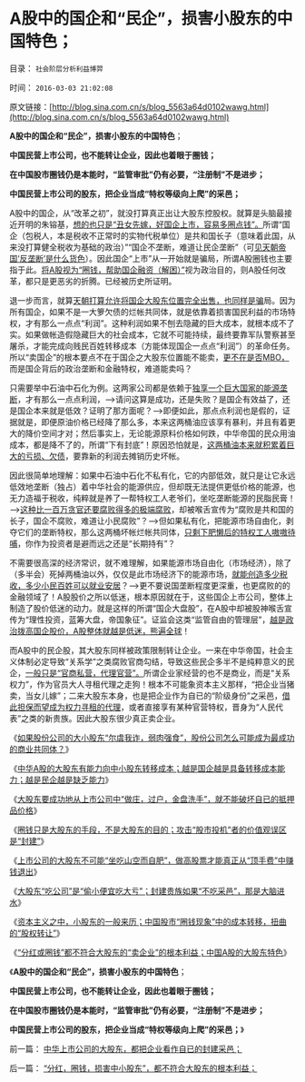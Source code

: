 # A股中的国企和“民企”，损害小股东的中国特色；

目录： `社会阶层分析利益博羿` 

时间： `2016-03-03 21:02:08` 

原文链接：[http://blog.sina.com.cn/s/blog_5563a64d0102wawg.html](http://blog.sina.com.cn/s/blog_5563a64d0102wawg.html)

**A股中的国企和“民企”，损害小股东的中国特色**；

**中国民营上市公司，也不能转让企业，因此也着眼于圈钱；**

**在中国股市圈钱仍是本能时，“监管审批”仍有必要，“注册制”不是进步；**

**中国民营上市公司的股东，把企业当成“特权等级向上爬”的采邑；**

A股中的国企，从“改革之初”，就没打算真正出让大股东控股权。就算是头脑最接近开明的朱镕基，[想的也只是“丑女先嫁，好国企上市，容易多圈点钱”。](../../../2016/3/1/“分红，圈钱，损害中小股东”，都不符合大股东的根本利益；.md)所谓“国企（包税人，本是税收不正常时的实物代税单位）是共和国长子（意味着此国，从来没打算健全税收为基础的政治）”“国企不垄断，难道让民企垄断”（可[见天朝帝国‘反垄断’是什么货色](../../../2009/2/8/人权经济学：《反垄断法》和《神圣垄断法》.md)）。因此国企“上市”从一开始就是骗局，所谓A股圈钱也主要指于此。[将A股视为“圈钱，帮助国企融资（解困）”](../../../2016/2/29/资本主义之中，小股东的一般来历，中国股市的“圈钱”.md)视为政治目的，则A股任何改革，都只是更恶劣的折腾。已经被历史所证明。

退一步而言，就算[天朝打算允许将国企大股东位置完全出售，也同样是骗](../../../2013/11/26/国企的关键不是怎么卖掉，而是怎么关掉.md)局。因为所有国企，如果不是一大箩欠债的烂帐共同体，就是依靠着损害国民利益的市场特权，才有那么一点点“利润”。这种利润如果不刨去隐藏的巨大成本，就根本成不了实。如果做帐造假隐藏巨大的社会成本，它就不可能持续，最终要靠军队警察甚至屠杀，才能完成向贱民百姓转移成本（方能体现国企一点点“利润”）的革命任务。所以“卖国企”的根本要点不在于国企之大股东位置能不能卖，[更不在是否MBO，](../../../2011/11/6/MBO只对私企有效；国企MBO不是私有化.md)而是国企背后的政治垄断和金融特权，难道能卖吗？

只需要举中石油中石化为例。这两家公司都是依赖于[独享一个巨大国家的能源垄断](../../../2009/7/22/泥足巨人的垄断是否需要反垄断.md)，才有那么一点点利润，——>请问这算是成功，还是失败？是国企有效益了，还是国企本来就是低效？证明了那方面呢？——>即便如此，那点点利润也是假的，证据就是，即便原油价格已经降了那么多，本来这两桶油应该享有暴利，并且有着更大的降价空间才对；然后事实上，无论能源原料价格如何跌，中华帝国的民众用油成本，都是降不了的，所谓“下有封底”！原因恐怕就是，[这两桶油本来就积累着巨大的亏损、欠债](../../../2009/7/22/国企是否造大造强的内宅英雄.md)，要靠新的利润去摊销历史坏帐。

因此很简单地理解：如果中石油中石化不私有化，它的内部低效，就只是让它永远低效地垄断（独占）着中华社会的能源供应，但却既无法提供更低价格的能源，也无力造福于税收，纯粹就是养了一帮特权工人老爷们，坐吃垄断能源的民脂民膏！——>[这种比一百万贪官还要腐败得多的极端腐败](../../../2014/3/16/特殊利益集团的腐败，让贪官显得太无害.md)，却被喉舌宣传为“腐败是共和国的长子，国企不腐败，难道让小民腐败”？——>但如果私有化，把能源市场自由化，剥夺它们的垄断特权，那么这两桶坏帐烂帐共同体，[只剩下肥懒后的特权工人嗷嗷待哺](../../../2013/4/9/民粹炒作“中石化退休活不下去”.md)，你作为投资者是避而远之还是“长期持有”？

不需要很高深的经济常识，就不难理解，如果能源市场自由化（市场经济），除了（多半会）死掉两桶油以外，仅仅是此市场经济下的能源市场，[就能创造多少税收，多少小民百姓可以就业安居](../../../2012/7/3/市场创造财富，国企制造灾难.md)？——>更不要说国垄断程度更深重，也更腐败的的金融领域了！A股股价之所以低迷，根本原因就在于，这些国企上市公司，整体上制造了股价低迷的动力。就是这样的所谓“国企大盘股”，在A股中却被股神喉舌宣传为“理性投资，蓝筹大盘，帝国象征”。证监会这类“监管自由的管理层”，[越是政治拨高国企股价，A股整体就越是低迷，熊遍全球](../../../2012/1/5/证监会政策过度令A股熊遍全球.md)！

而A股中的民企股，其大股东同样被政策限制转让企业。一来在中华帝国，社会主义体制必定导致“关系学”之类腐败官商勾结，导致这些民企多半不是纯粹意义的民企，[一般只是“官商私营，代理官营”。](../../../2015/3/21/公有体制下真实的商务流程，和权力寻租的代理；.md)所谓企业家经营的也不是商业，而是“关系权力”，作为官员大人寻租代理之走狗！根本不可能象资本主义那样，“把企业当猪卖，当女儿嫁”；二来大股东本身，也是把企业作为自已的“阶级身份”之采邑，[借此担保而望成为权力寻租的代理](../../../2010/10/2/黄光裕先生嫌14年判得太少了，买多点！不缺钱！.md)，或者直接享有某种官营特权，晋身为“人民代表”之类的新贵族。因此大股东很少真正卖企业。

《[如果股份公司的大小股东“尔虞我诈，弱肉强食”，股份公司怎么可能成为最成功的商业共同体？](../../../2016/1/31/存在性定理：资本主义如果尔虞我诈，为什么有空前绝后的凝聚力？.md)》

《[中华A股的大股东有能力向中小股东转移成本；越是国企越是具备转移成本能力；越是民企越是缺乏能力](../../../2016/2/1/大股东不是道德高尚，股市“庄家”的根源；.md)》

《[大股东要成功地从上市公司中“做庄，过户，金盘洗手”，就不能破坏自已的抵押品价格](../../../2016/2/2/中国所有企业都是“成长型”，但不存在真正的成长.md)》

《[圈钱只是大股东的手段，不是大股东的目的；攻击“股市投机”者的价值观误区是“封建”](../../../2016/2/3/圈钱只是大股东补仓的手段，不是大股东出货的目的；.md)》

《[上市公司的大股东不可能“坐吃山空而自肥”，做高股票才能真正从“顶手费”中赚钱退出](../../../2016/2/4/《资本论》的错误观念：将企业当成“资本采邑”.md)》

《[大股东“吃公司”是“偷小便宜吃大亏”；封建贵族如果“不吃采邑”，那是大脑进水](../../../2016/2/5/大股东“吃公司”是“偷小便宜吃大亏”；.md)》

《[资本主义之中，小股东的一般来历；中国股市“圈钱现象”中的成本转移，扭曲的“股权转让”](../../../2016/2/29/资本主义之中，小股东的一般来历，中国股市的“圈钱”.md)》

《[“分红或圈钱”都不符合大股东的“卖企业”的根本利益；中国A股的大股东特色](../../../2016/3/1/“分红，圈钱，损害中小股东”，都不符合大股东的根本利益；.md)》

《**A股中的国企和“民企”，损害小股东的中国特色**；

**中国民营上市公司，也不能转让企业，因此也着眼于圈钱；**

**在中国股市圈钱仍是本能时，“监管审批”仍有必要，“注册制”不是进步；**

**中国民营上市公司的股东，把企业当成“特权等级向上爬”的采邑；**》

前一篇： [中华上市公司的大股东，都把企业看作自已的封建采邑；](../../../2016/3/5/中华上市公司的大股东，都把企业看作自已的封建采邑；.md)

后一篇： [“分红，圈钱，损害中小股东”，都不符合大股东的根本利益；](../../../2016/3/1/“分红，圈钱，损害中小股东”，都不符合大股东的根本利益；.md)

